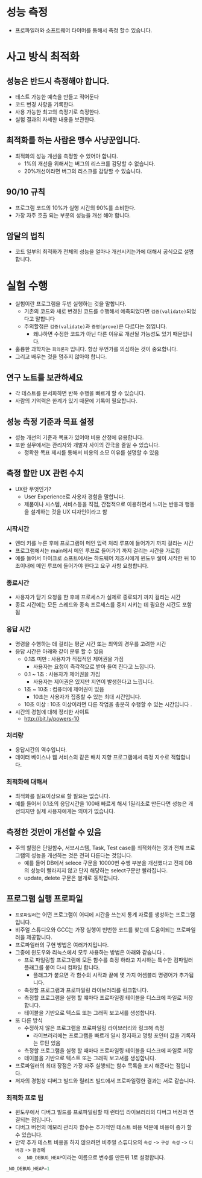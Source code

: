 # 성능 측정 
* 프로파일러와 소프트웨어 타이머를 통해서 측정 할수 있습니다. 

# 사고 방식 최적화
## 성능은 반드시 측정해야 합니다. 
* 테스트 가능한 예측을 만들고 적어둔다
* 코드 변경 사항을 기록한다.
* 사용 가능한 최고의 측정기로 측정한다. 
* 실험 결과의 자세한 내용을 보관한다. 
## 최적화를 하는 사람은 맹수 사냥꾼입니다. 
* 최적화의 성능 개선을 측정할 수 있어야 합니다.
  * 1%의 개선을 위해서는 버그의 리스크를 감당할 수 없습니다. 
  * 20%개선이라면 버그의 리스크를 감당할 수 있습니다. 
## 90/10 규칙
* 프로그램 코드의 10%가 실행 시간의 90%를 소비한다. 
* 가장 자주 호출 되는 부분의 성능을 개선 해야 합니다.
## 암달의 법칙 
* 코드 일부의 최적화가 전체의 성능을 얼마나 개선시키는가에 대해서 공식으로 설명합니다. 

# 실험 수행
* 실험이란 프로그램을 두번 실행하는 것을 말합니다. 
  * 기존의 코드와 새로 변경된 코드를 수행해서 예측되었다면 `검증(validate)`되었다고 말합니다 
  * 주의할점은 `검증(validate)`과 `증명(prove)`은 다르다는 점입니다.
    * 왜냐하면 수정한 코드가 아닌 다른 이유로 개선될 가능성도 있기 때문입니다.
* 훌륭한 과학자는 `회의론자` 입니다. 항상 무언가를 의심하는 것이 중요합니다. 
* 그리고 배우는 것을 멈추지 않아야 합니다.

## 연구 노트를 보관하세요
* 각 테스트를 문서화하면 반복 수행을 빠르게 할 수 있습니다. 
* 사람의 기억력은 한계가 있기 때문에 기록이 필요합니다. 

## 성능 측정 기준과 목표 설정 
* 성능 개선의 기준과 목표가 있어야 비용 산정에 유용합니다.
* 또한 실무에서는 관리자와 개발자 사이의 간극을 줄일 수 있습니다.
  * 정확한 목표 제시를 통해서 비용의 소모 이유를 설명할 수 있음
## 측정 할만 UX 관련 수치
* UX란 무엇인가?
  * User Experience로 사용자 경험을 말합니다. 
  * 제품이나 시스템, 서비스등을 직접, 간접적으로 이용하면서 느끼는 반응과 행동을 설계하는 것을 UX 디자인이라고 함
### 시작시간
* 엔터 키를 누른 후에 프로그램이 메인 입력 처리 루프에 들어가기 까지 걸리는 시간 
* 프로그램에서는 main에서 메인 루프로 들어가기 까지 걸리는 시간을 가르킴
* 예를 들어서 마이크로 소프트에서는 하드웨어 제조사에게 윈도우 쉘이 시작한 뒤 10초이내에 메인 루프에 들어가야 한다고 요구 사항 요청합니다. 
### 종료시간
* 사용자가 닫기 요청을 한 후에 프로세스가 실제로 종료되기 까지 걸리는 시간 
* 종료 시간에는 모든 스레드와 종속 프로세스를 중지 시키는 데 필요한 시간도 포함됨
### 응답 시간
* 명령을 수행하는 데 걸리는 평균 시간 또는 최악의 경우를 고려한 시간 
* 응답 시간은 아래와 같이 분류 할 수 있음
  * 0.1초 미만 : 사용자가 직접적인 제어권을 가짐
    * 사용자는 요청이 즉각적으로 받아 들여 진다고 느낍니다. 
  * 0.1 ~ 1초 : 사용자가 제어권을 가짐
    * 사용자는 제어권은 있지만 지연이 발생한다고 느낍니다. 
  * 1초 ~ 10초 : 컴퓨터에 제어권이 있음
    * 10초는 사용자가 집중할 수 있는 최대 시간입니다. 
  * 10초 이상 : 10초 이상이라면 다른 작업을 충분히 수행할 수 있는 시간입니다 .
* 시간의 경험에 대해 정리한 사이트 
  * http://bit.ly/powers-10
### 처리량
* 응답시간의 역수입니다. 
* 데이터 베이스나 웹 서비스의 같은 배치 지향 프로그램에서 측정 지수로 적합합니다. 
### 최적화에 대해서
* 최적화를 필요이상으로 할 필요는 없습니다. 
* 예를 들어서 0.1초의 응답시간을 100배 빠르게 해서 1밀리초로 만든다면 성능은 개선되지만 실제 사용자에게는 의미가 없습니다. 

## 측정한 것만이 개선할 수 있음
* 주의 할점은 단일함수, 서브시스템, Task, Test case를 최적화하는 것과 전체 프로그램의 성능을 개선하는 것은 전혀 다른다는 것입니다. 
  * 예를 들어 DB에서 selece 구문을 10000번 수행 부분을 개선했다고 전체 DB의 성능이 빨라지지 않고 단지 해당하는 select구문만 빨라집니다. 
  * update, delete 구문은 별개로 동작합니다. 
## 프로그램 실행 프로파일 
* `프로파일러`는 어떤 프로그램이 어디에 시간을 쓰는지 통계 자료를 생성하는 프로그램입니다. 
* 비주얼 스튜디오와 GCC는 가장 실행이 빈번한 코드를 찾는데 도움이되는 프로파일러을 제공합니다. 
* 프로파일러의 구현 방법은 여러가지입니다. 
* 그중에 윈도우와 리눅스에서 모두 사용하는 방법은 아래와 같습니다 .
  * 프로 파일링할 프로그램에 모든 함수를 측정 하라고 지시하는 특수한 컴파일러 플래그를 붙여 다시 컴파일 합니다. 
    * 플래그가 붙으면 각 함수의 시작과 끝에 몇 가지 어셈블리 명령어가 추가됩니다. 
  * 측정할 프로그램과 프로파일링 라이브러리를 링크합니다. 
  * 측정할 프로그램을 실행 할 떄마다 프로파일링 테이블을 디스크에 파일로 저장합니다. 
  * 테이블을 기반으로 텍스트 또는 그래픽 보고서를 생성합니다. 
* 또 다른 방식
  * 수정하지 않은 프로그램을 프로파일링 라이브러리와 링크해 측정
    * 라이브러리에는 프로그램을 빠르개 일시 정지하고 명령 포인터 값을 기록하는 루틴 있음
  * 측정할 프로그램을 실행 할 때마다 프로파일링 테이블을 디스크에 파일로 저장
  * 테이블을 기반으로 텍스트 또는 그래픽 보고서를 생성합니다. 
* 프로파일러의 최대 장점은 가장 자주 실행되는 함수 목록을 표시 해준다는 점입니다. 
* 저자의 경험상 디버그 빌드와 릴리즈 빌드에서 프로파일링한 결과는 서로 같습니다. 
### 최적화 프로 팁
* 윈도우에서 디버그 빌드를 프로파일링할 때 런타임 라이브러리의 디버그 버전과 연결되는 점입니다. 
* 디버그 버전의 메모리 관리자 함수는 추가적인 테스트 비용 덕분에 비용이 증가 할 수 있습니다. 
* 만약 추가 테스트 비용을 하지 않으려면 비주얼 스튜디오의 `속성` -> `구성 속성` -> `디버깅` -> `환경`에 
  * `_NO_DEBUG_HEAP`이라는 이름으로 변수를 만든뒤 1로 설정합니다. 
```c++
_NO_DEBUG_HEAP=1
```
